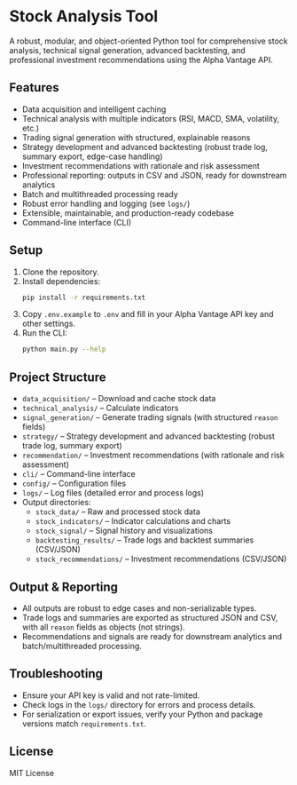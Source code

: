 # Stock Analysis Tool

A robust, modular, and object-oriented Python tool for comprehensive stock analysis, technical signal generation, advanced backtesting, and professional investment recommendations using the Alpha Vantage API.

## Features
- Data acquisition and intelligent caching
- Technical analysis with multiple indicators (RSI, MACD, SMA, volatility, etc.)
- Trading signal generation with structured, explainable reasons
- Strategy development and advanced backtesting (robust trade log, summary export, edge-case handling)
- Investment recommendations with rationale and risk assessment
- Professional reporting: outputs in CSV and JSON, ready for downstream analytics
- Batch and multithreaded processing ready
- Robust error handling and logging (see `logs/`)
- Extensible, maintainable, and production-ready codebase
- Command-line interface (CLI)

## Setup
1. Clone the repository.
2. Install dependencies:
   ```sh
   pip install -r requirements.txt
   ```
3. Copy `.env.example` to `.env` and fill in your Alpha Vantage API key and other settings.
4. Run the CLI:
   ```sh
   python main.py --help
   ```

## Project Structure
- `data_acquisition/` – Download and cache stock data
- `technical_analysis/` – Calculate indicators
- `signal_generation/` – Generate trading signals (with structured `reason` fields)
- `strategy/` – Strategy development and advanced backtesting (robust trade log, summary export)
- `recommendation/` – Investment recommendations (with rationale and risk assessment)
- `cli/` – Command-line interface
- `config/` – Configuration files
- `logs/` – Log files (detailed error and process logs)
- Output directories:
  - `stock_data/` – Raw and processed stock data
  - `stock_indicators/` – Indicator calculations and charts
  - `stock_signal/` – Signal history and visualizations
  - `backtesting_results/` – Trade logs and backtest summaries (CSV/JSON)
  - `stock_recommendations/` – Investment recommendations (CSV/JSON)

## Output & Reporting
- All outputs are robust to edge cases and non-serializable types.
- Trade logs and summaries are exported as structured JSON and CSV, with all `reason` fields as objects (not strings).
- Recommendations and signals are ready for downstream analytics and batch/multithreaded processing.

## Troubleshooting
- Ensure your API key is valid and not rate-limited.
- Check logs in the `logs/` directory for errors and process details.
- For serialization or export issues, verify your Python and package versions match `requirements.txt`.

## License
MIT License
